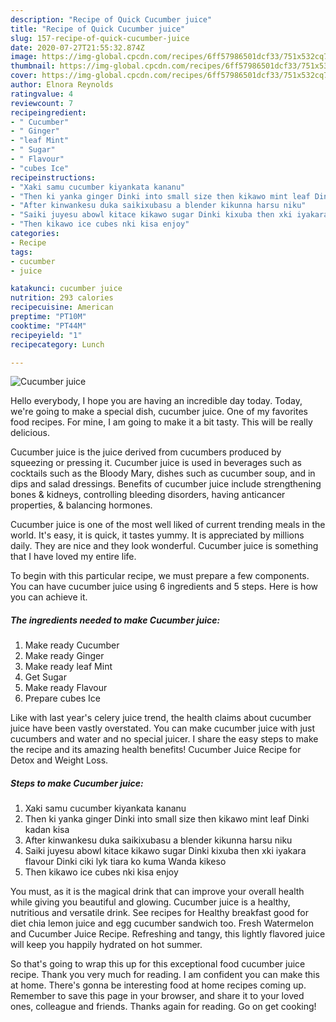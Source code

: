 ```yaml
---
description: "Recipe of Quick Cucumber juice"
title: "Recipe of Quick Cucumber juice"
slug: 157-recipe-of-quick-cucumber-juice
date: 2020-07-27T21:55:32.874Z
image: https://img-global.cpcdn.com/recipes/6ff57986501dcf33/751x532cq70/cucumber-juice-recipe-main-photo.jpg
thumbnail: https://img-global.cpcdn.com/recipes/6ff57986501dcf33/751x532cq70/cucumber-juice-recipe-main-photo.jpg
cover: https://img-global.cpcdn.com/recipes/6ff57986501dcf33/751x532cq70/cucumber-juice-recipe-main-photo.jpg
author: Elnora Reynolds
ratingvalue: 4
reviewcount: 7
recipeingredient:
- " Cucumber"
- " Ginger"
- "leaf Mint"
- " Sugar"
- " Flavour"
- "cubes Ice"
recipeinstructions:
- "Xaki samu cucumber kiyankata kananu"
- "Then ki yanka ginger Dinki into small size then kikawo mint leaf Dinki kadan kisa"
- "After kinwankesu duka saikixubasu a blender kikunna harsu niku"
- "Saiki juyesu abowl kitace kikawo sugar Dinki kixuba then xki iyakara flavour Dinki ciki lyk tiara ko kuma Wanda kikeso"
- "Then kikawo ice cubes nki kisa enjoy"
categories:
- Recipe
tags:
- cucumber
- juice

katakunci: cucumber juice 
nutrition: 293 calories
recipecuisine: American
preptime: "PT10M"
cooktime: "PT44M"
recipeyield: "1"
recipecategory: Lunch

---
```



![Cucumber juice](https://img-global.cpcdn.com/recipes/6ff57986501dcf33/751x532cq70/cucumber-juice-recipe-main-photo.jpg)

Hello everybody, I hope you are having an incredible day today. Today, we're going to make a special dish, cucumber juice. One of my favorites food recipes. For mine, I am going to make it a bit tasty. This will be really delicious.

Cucumber juice is the juice derived from cucumbers produced by squeezing or pressing it. Cucumber juice is used in beverages such as cocktails such as the Bloody Mary, dishes such as cucumber soup, and in dips and salad dressings. Benefits of cucumber juice include strengthening bones &amp; kidneys, controlling bleeding disorders, having anticancer properties, &amp; balancing hormones.

Cucumber juice is one of the most well liked of current trending meals in the world. It's easy, it is quick, it tastes yummy. It is appreciated by millions daily. They are nice and they look wonderful. Cucumber juice is something that I have loved my entire life.


To begin with this particular recipe, we must prepare a few components. You can have cucumber juice using 6 ingredients and 5 steps. Here is how you can achieve it.

<!--inarticleads1-->

##### The ingredients needed to make Cucumber juice:

1. Make ready  Cucumber
1. Make ready  Ginger
1. Make ready leaf Mint
1. Get  Sugar
1. Make ready  Flavour
1. Prepare cubes Ice


Like with last year&#39;s celery juice trend, the health claims about cucumber juice have been vastly overstated. You can make cucumber juice with just cucumbers and water and no special juicer. I share the easy steps to make the recipe and its amazing health benefits! Cucumber Juice Recipe for Detox and Weight Loss. 

<!--inarticleads2-->

##### Steps to make Cucumber juice:

1. Xaki samu cucumber kiyankata kananu
1. Then ki yanka ginger Dinki into small size then kikawo mint leaf Dinki kadan kisa
1. After kinwankesu duka saikixubasu a blender kikunna harsu niku
1. Saiki juyesu abowl kitace kikawo sugar Dinki kixuba then xki iyakara flavour Dinki ciki lyk tiara ko kuma Wanda kikeso
1. Then kikawo ice cubes nki kisa enjoy


You must, as it is the magical drink that can improve your overall health while giving you beautiful and glowing. Cucumber juice is a healthy, nutritious and versatile drink. See recipes for Healthy breakfast good for diet chia lemon juice and egg cucumber sandwich too. Fresh Watermelon and Cucumber Juice Recipe. Refreshing and tangy, this lightly flavored juice will keep you happily hydrated on hot summer. 

So that's going to wrap this up for this exceptional food cucumber juice recipe. Thank you very much for reading. I am confident you can make this at home. There's gonna be interesting food at home recipes coming up. Remember to save this page in your browser, and share it to your loved ones, colleague and friends. Thanks again for reading. Go on get cooking!
